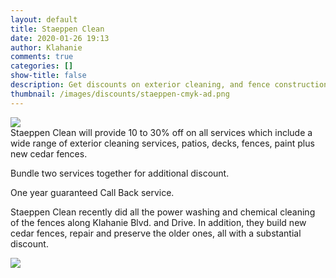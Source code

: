 ```yaml
---
layout: default
title: Staeppen Clean
date: 2020-01-26 19:13
author: Klahanie
comments: true
categories: []
show-title: false 
description: Get discounts on exterior cleaning, and fence construction
thumbnail: /images/discounts/staeppen-cmyk-ad.png
---
```


<img src="{{site.url}}images/discounts/staeppen-cmyk-ad.png" class="img-fluid">

<div class='float-left col-sm-7'>
Staeppen Clean will provide 10 to 30% off on all services which include a wide range of exterior cleaning services, patios, decks, fences, paint plus new cedar fences.

Bundle two services together for additional discount.

One year guaranteed Call Back service.

Staeppen Clean recently did all the power washing and chemical cleaning of the fences along Klahanie Blvd. and Drive. In addition, they build new cedar fences, repair and preserve the older ones, all with a substantial discount.
</div>
<img src="{{site.url}}images/discounts/Staeppen-Clean-Ad-Proof.png" class="col-sm-4">
